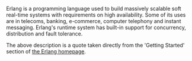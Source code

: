 Erlang is a programming language used to build massively scalable soft real-time systems with requirements on high availability.
Some of its uses are in telecoms, banking, e-commerce, computer telephony and instant messaging.
Erlang's runtime system has built-in support for concurrency, distribution and fault tolerance.

The above description is a quote taken directly from the 'Getting Started' section of [the Erlang homepage](https://www.erlang.org).

